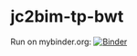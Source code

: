 # jc2bim-tp-bwt

Run on mybinder.org: [![Binder](https://mybinder.org/badge_logo.svg)](https://mybinder.org/v2/gh/tlemane/jc2bim-tp-bwt/HEAD)
